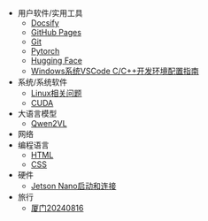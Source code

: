 - 用户软件/实用工具
	- [Docsify](docsify.md)
	- [GitHub Pages](github_pages.md)
	- [Git](git.md)
	- [Pytorch](pytorch.md)
	- [Hugging Face](huggingface.md)
	- [Windows系统VSCode C/C++开发环境配置指南](VSCode4CppOnWindows.md)
- 系统/系统软件
	- [Linux相关问题](Linux.md)
	- [CUDA](addmm.md)
- 大语言模型
	- [Qwen2VL](Qwen2VLForConditionalGeneration.md)
- 网络
- 编程语言
	- [HTML](html.md)
	- [CSS](css.md)
- 硬件
	- [Jetson Nano启动和连接](jetson_nano.md)
- 旅行
	- [厦门20240816](xiamen.md)
